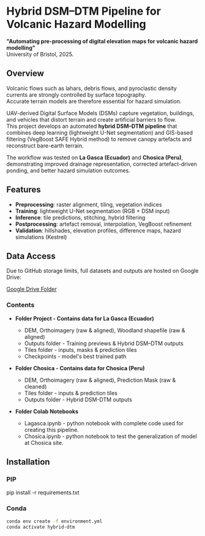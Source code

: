# Hybrid DSM–DTM Pipeline for Volcanic Hazard Modelling

 
**"Automating pre-processing of digital elevation maps for volcanic hazard modelling"**  
University of Bristol, 2025.


## Overview
Volcanic flows such as lahars, debris flows, and pyroclastic density currents are strongly controlled by surface topography.  
Accurate terrain models are therefore essential for hazard simulation.  

UAV-derived Digital Surface Models (DSMs) capture vegetation, buildings, and vehicles that distort terrain and create artificial barriers to flow.  
This project develops an automated **hybrid DSM–DTM pipeline** that combines deep learning (lightweight U-Net segmentation) and GIS-based filtering (VegBoost SAFE Hybrid method) to remove canopy artefacts and reconstruct bare-earth terrain.  

The workflow was tested on **La Gasca (Ecuador)** and **Chosica (Peru)**, demonstrating improved drainage representation, corrected artefact-driven ponding, and better hazard simulation outcomes.


## Features
- **Preprocessing**: raster alignment, tiling, vegetation indices  
- **Training**: lightweight U-Net segmentation (RGB + DSM input)  
- **Inference**: tile predictions, stitching, hybrid filtering  
- **Postprocessing**: artefact removal, interpolation, VegBoost refinement  
- **Validation**: hillshades, elevation profiles, difference maps, hazard simulations (Kestrel)  


## Data Access
Due to GitHub storage limits, full datasets and outputs are hosted on Google Drive:  

[Google Drive Folder](https://drive.google.com/drive/u/1/my-drive)  

### Contents
- **Folder Project - Contains data for La Gasca (Ecuador)**  
  - DEM, Orthoimagery (raw & aligned), Woodland shapefile (raw & aligned) 
  - Outputs folder - Training previews & Hybrid DSM–DTM outputs  
  - Tiles folder - inputs, masks & prediction tiles
  - Checkpoints - model's best trained path
- **Folder Chosica - Contains data for Chosica (Peru)**  
  - DEM, Orthoimagery (raw & aligned), Prediction Mask (raw & cleaned)
  - Tiles folder - inputs & prediction tiles 
  - Outputs folder - Hybrid DSM-DTM outputs
    
- **Folder Colab Notebooks**  
  - Lagasca.ipynb - python notebook with complete code used for creating this pipeline.
  - Chosica.ipynb - python notebook to test the generalization of model at Chosica site.


## Installation

### PIP
pip install -r requirements.txt

### Conda
```bash
conda env create -f environment.yml
conda activate hybrid-dtm

